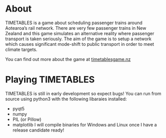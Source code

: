 # About
TIMETABLES is a game about scheduling passenger trains around Aotearoa’s rail network. There are very few passenger trains in New Zealand and this game simulates an alternative reality where passenger transport is taken seriously. The aim of the game is to setup a network which causes significant mode-shift to public transport in order to meet climate targets.

You can find out more about the game at [timetablesgame.nz](https://timetablesgame.nz)

# Playing TIMETABLES
TIMETABLES is still in early development so expect bugs! You can run from source using python3 with the following libaraies installed:
* pyqt5
* numpy
* PIL (or Pillow)
* matplotlib
I will compile binaries for Windows and Linux once I have a release candidate ready!

